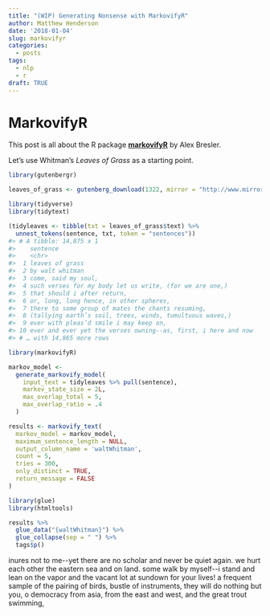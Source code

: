 ```yaml
---
title: "(WIP) Generating Nonsense with MarkovifyR"
author: Matthew Henderson
date: '2018-01-04'
slug: markovifyr
categories:
  - posts
tags:
  - nlp
  - r
draft: TRUE
---
```


# MarkovifyR

This post is all about the R package [**markovifyR**](https://github.com/abresler/markovifyR) by
Alex Bresler.

Let’s use Whitman’s *Leaves of Grass* as a starting point.

``` r
library(gutenbergr)

leaves_of_grass <- gutenberg_download(1322, mirror = "http://www.mirrorservice.org/sites/ftp.ibiblio.org/pub/docs/books/gutenberg/")
```

``` r
library(tidyverse)
library(tidytext)

(tidyleaves <- tibble(txt = leaves_of_grass$text) %>%
  unnest_tokens(sentence, txt, token = "sentences"))
#> # A tibble: 14,875 x 1
#>    sentence                                                      
#>    <chr>                                                         
#>  1 leaves of grass                                               
#>  2 by walt whitman                                               
#>  3 come, said my soul,                                           
#>  4 such verses for my body let us write, (for we are one,)       
#>  5 that should i after return,                                   
#>  6 or, long, long hence, in other spheres,                       
#>  7 there to some group of mates the chants resuming,             
#>  8 (tallying earth’s soil, trees, winds, tumultuous waves,)      
#>  9 ever with pleas’d smile i may keep on,                        
#> 10 ever and ever yet the verses owning--as, first, i here and now
#> # … with 14,865 more rows
```

``` r
library(markovifyR)

markov_model <-
  generate_markovify_model(
    input_text = tidyleaves %>% pull(sentence),
    markov_state_size = 2L,
    max_overlap_total = 5,
    max_overlap_ratio = .4
  )
```

``` r
results <- markovify_text(
  markov_model = markov_model,
  maximum_sentence_length = NULL,
  output_column_name = 'waltWhitman',
  count = 5,
  tries = 300,
  only_distinct = TRUE,
  return_message = FALSE
)
```

``` r
library(glue)
library(htmltools)

results %>%
  glue_data("{waltWhitman}") %>%
  glue_collapse(sep = " ") %>%
  tags$p()
```

<p>inures not to me--yet there are no scholar and never be quiet again. we hurt each other the eastern sea and on land. some walk by myself--i stand and lean on the vapor and the vacant lot at sundown for your lives! a frequent sample of the pairing of birds, bustle of instruments, they will do nothing but you, o democracy from asia, from the east and west, and the great trout swimming,</p>
